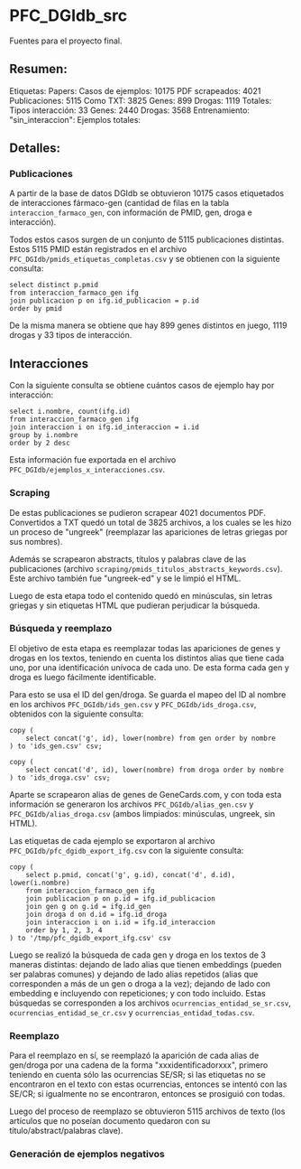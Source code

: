 # PFC_DGIdb_src

Fuentes para el proyecto final.


## Resumen:

Etiquetas:                          Papers:
Casos de ejemplos: 10175            PDF scrapeados:     4021
Publicaciones:      5115            Como TXT:           3825
Genes:               899
Drogas:             1119            Totales:
Tipos interacción:    33            Genes:              2440
                                    Drogas:             3568
Entrenamiento:
"sin_interaccion":
Ejemplos totales:


## Detalles:

### Publicaciones

A partir de la base de datos DGIdb se obtuvieron 10175 casos etiquetados de interacciones fármaco-gen (cantidad de filas en la tabla `interaccion_farmaco_gen`, con información de PMID, gen, droga e interacción).

Todos estos casos surgen de un conjunto de 5115 publicaciones distintas. Estos 5115 PMID están registrados en el archivo `PFC_DGIdb/pmids_etiquetas_completas.csv` y se obtienen con la siguiente consulta:

    select distinct p.pmid
    from interaccion_farmaco_gen ifg
    join publicacion p on ifg.id_publicacion = p.id
    order by pmid

De la misma manera se obtiene que hay 899 genes distintos en juego, 1119 drogas y 33 tipos de interacción.

## Interacciones

Con la siguiente consulta se obtiene cuántos casos de ejemplo hay por interacción:

    select i.nombre, count(ifg.id)
    from interaccion_farmaco_gen ifg
    join interaccion i on ifg.id_interaccion = i.id
    group by i.nombre
    order by 2 desc

Esta información fue exportada en el archivo `PFC_DGIdb/ejemplos_x_interacciones.csv`.

### Scraping

De estas publicaciones se pudieron scrapear 4021 documentos PDF. Convertidos a TXT quedó un total de 3825 archivos, a los cuales se les hizo un proceso de "ungreek" (reemplazar las apariciones de letras griegas por sus nombres).

Además se scrapearon abstracts, títulos y palabras clave de las publicaciones (archivo `scraping/pmids_titulos_abstracts_keywords.csv`). Este archivo también fue "ungreek-ed" y se le limpió el HTML.

Luego de esta etapa todo el contenido quedó en minúsculas, sin letras griegas y sin etiquetas HTML que pudieran perjudicar la búsqueda.

### Búsqueda y reemplazo

El objetivo de esta etapa es reemplazar todas las apariciones de genes y drogas en los textos, teniendo en cuenta los distintos alias que tiene cada uno, por una identificación unívoca de cada uno. De esta forma cada gen y droga es luego fácilmente identificable.

Para esto se usa el ID del gen/droga. Se guarda el mapeo del ID al nombre en los archivos `PFC_DGIdb/ids_gen.csv` y `PFC_DGIdb/ids_droga.csv`, obtenidos con la siguiente consulta:

    copy (
        select concat('g', id), lower(nombre) from gen order by nombre
    ) to 'ids_gen.csv' csv;

    copy (
        select concat('d', id), lower(nombre) from droga order by nombre
    ) to 'ids_droga.csv' csv;

Aparte se scrapearon alias de genes de GeneCards.com, y con toda esta información se generaron los archivos `PFC_DGIdb/alias_gen.csv` y `PFC_DGIdb/alias_droga.csv` (ambos limpiados: minúsculas, ungreek, sin HTML).

Las etiquetas de cada ejemplo se exportaron al archivo `PFC_DGIdb/pfc_dgidb_export_ifg.csv` con la siguiente consulta:

    copy (
        select p.pmid, concat('g', g.id), concat('d', d.id), lower(i.nombre)
        from interaccion_farmaco_gen ifg
        join publicacion p on p.id = ifg.id_publicacion
        join gen g on g.id = ifg.id_gen
        join droga d on d.id = ifg.id_droga
        join interaccion i on i.id = ifg.id_interaccion
        order by 1, 2, 3, 4
    ) to '/tmp/pfc_dgidb_export_ifg.csv' csv

Luego se realizó la búsqueda de cada gen y droga en los textos de 3 maneras distintas: dejando de lado alias que tienen embeddings (pueden ser palabras comunes) y dejando de lado alias repetidos (alias que corresponden a más de un gen o droga a la vez); dejando de lado con embedding e incluyendo con repeticiones; y con todo incluido. Estas búsquedas se corresponden a los archivos `ocurrencias_entidad_se_sr.csv`, `ocurrencias_entidad_se_cr.csv` y `ocurrencias_entidad_todas.csv`.

### Reemplazo

Para el reemplazo en sí, se reemplazó la aparición de cada alias de gen/droga por una cadena de la forma "xxxidentificadorxxx", primero teniendo en cuenta sólo las ocurrencias SE/SR; si las etiquetas no se encontraron en el texto con estas ocurrencias, entonces se intentó con las SE/CR; si igualmente no se encontraron, entonces se prosiguió con todas.

Luego del proceso de reemplazo se obtuvieron 5115 archivos de texto (los artículos que no poseían documento quedaron con su título/abstract/palabras clave).

### Generación de ejemplos negativos

